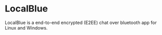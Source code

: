 # LocalBlue
LocalBlue is a end-to-end encrypted (E2EE) chat over bluetooth app for Linux and Windows.

